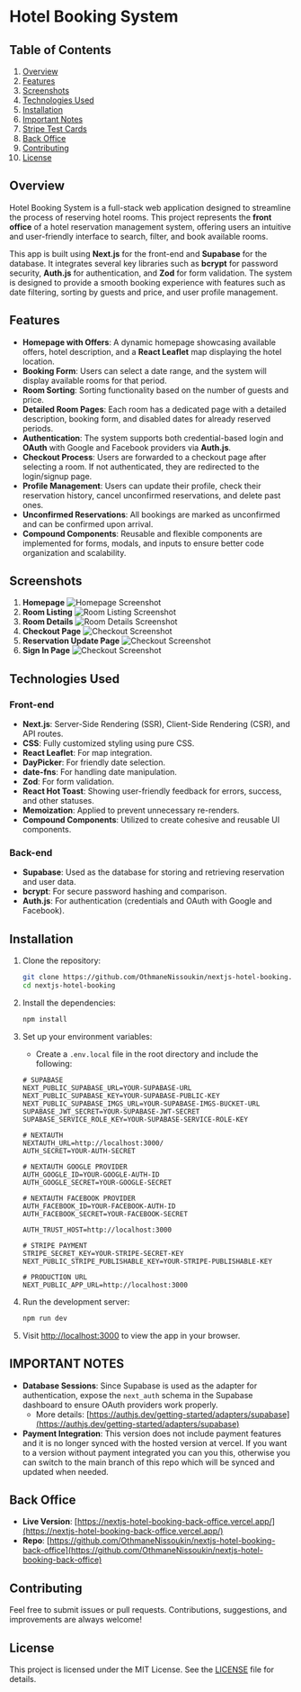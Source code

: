 # Hotel Booking System

## Table of Contents

1. [Overview](#overview)
2. [Features](#features)
3. [Screenshots](#screenshots)
4. [Technologies Used](#technologies-used)
5. [Installation](#installation)
6. [Important Notes](#important-notes)
7. [Stripe Test Cards](#stripe-test-cards)
8. [Back Office](#back-office)
9. [Contributing](#contributing)
10. [License](#license)

## Overview

Hotel Booking System is a full-stack web application designed to streamline the process of reserving hotel rooms. This project represents the **front office** of a hotel reservation management system, offering users an intuitive and user-friendly interface to search, filter, and book available rooms.

This app is built using **Next.js** for the front-end and **Supabase** for the database. It integrates several key libraries such as **bcrypt** for password security, **Auth.js** for authentication, and **Zod** for form validation. The system is designed to provide a smooth booking experience with features such as date filtering, sorting by guests and price, and user profile management.

## Features

- **Homepage with Offers**: A dynamic homepage showcasing available offers, hotel description, and a **React Leaflet** map displaying the hotel location.
- **Booking Form**: Users can select a date range, and the system will display available rooms for that period.
- **Room Sorting**: Sorting functionality based on the number of guests and price.
- **Detailed Room Pages**: Each room has a dedicated page with a detailed description, booking form, and disabled dates for already reserved periods.
- **Authentication**: The system supports both credential-based login and **OAuth** with Google and Facebook providers via **Auth.js**.
- **Checkout Process**: Users are forwarded to a checkout page after selecting a room. If not authenticated, they are redirected to the login/signup page.
- **Profile Management**: Users can update their profile, check their reservation history, cancel unconfirmed reservations, and delete past ones.
- **Unconfirmed Reservations**: All bookings are marked as unconfirmed and can be confirmed upon arrival.
- **Compound Components**: Reusable and flexible components are implemented for forms, modals, and inputs to ensure better code organization and scalability.

## Screenshots

1. **Homepage**
   ![Homepage Screenshot](https://github.com/OthmaneNissoukin/nextjs-hotel-booking/tree/main/screenshots/homepage.png)
2. **Room Listing**
   ![Room Listing Screenshot](https://github.com/OthmaneNissoukinnextjs-hotel-booking/tree/main/screenshots/rooms.png)
3. **Room Details**
   ![Room Details Screenshot](https://github.com/OthmaneNissoukin/nextjs-hotel-booking/tree/main/screenshots/details.png)
4. **Checkout Page**
   ![Checkout Screenshot](https://github.com/OthmaneNissoukin/nextjs-hotel-booking/tree/main/screenshots/checkout.png)
5. **Reservation Update Page**
   ![Checkout Screenshot](https://github.com/OthmaneNissoukin/nextjs-hotel-booking/tree/main/screenshots/reservation-update.png)
6. **Sign In Page**
   ![Checkout Screenshot](https://github.com/OthmaneNissoukin/nextjs-hotel-booking/tree/main/screenshots/login.png)

## Technologies Used

### Front-end

- **Next.js**: Server-Side Rendering (SSR), Client-Side Rendering (CSR), and API routes.
- **CSS**: Fully customized styling using pure CSS.
- **React Leaflet**: For map integration.
- **DayPicker**: For friendly date selection.
- **date-fns**: For handling date manipulation.
- **Zod**: For form validation.
- **React Hot Toast**: Showing user-friendly feedback for errors, success, and other statuses.
- **Memoization**: Applied to prevent unnecessary re-renders.
- **Compound Components**: Utilized to create cohesive and reusable UI components.

### Back-end

- **Supabase**: Used as the database for storing and retrieving reservation and user data.
- **bcrypt**: For secure password hashing and comparison.
- **Auth.js**: For authentication (credentials and OAuth with Google and Facebook).

## Installation

1. Clone the repository:

   ```bash
   git clone https://github.com/OthmaneNissoukin/nextjs-hotel-booking.git
   cd nextjs-hotel-booking
   ```

2. Install the dependencies:

   ```bash
   npm install
   ```

3. Set up your environment variables:

   - Create a `.env.local` file in the root directory and include the following:

   ```env
   # SUPABASE
   NEXT_PUBLIC_SUPABASE_URL=YOUR-SUPABASE-URL
   NEXT_PUBLIC_SUPABASE_KEY=YOUR-SUPABASE-PUBLIC-KEY
   NEXT_PUBLIC_SUPABASE_IMGS_URL=YOUR-SUPABASE-IMGS-BUCKET-URL
   SUPABASE_JWT_SECRET=YOUR-SUPABASE-JWT-SECRET
   SUPABASE_SERVICE_ROLE_KEY=YOUR-SUPABASE-SERVICE-ROLE-KEY

   # NEXTAUTH
   NEXTAUTH_URL=http://localhost:3000/
   AUTH_SECRET=YOUR-AUTH-SECRET

   # NEXTAUTH GOOGLE PROVIDER
   AUTH_GOOGLE_ID=YOUR-GOOGLE-AUTH-ID
   AUTH_GOOGLE_SECRET=YOUR-GOOGLE-SECRET

   # NEXTAUTH FACEBOOK PROVIDER
   AUTH_FACEBOOK_ID=YOUR-FACEBOOK-AUTH-ID
   AUTH_FACEBOOK_SECRET=YOUR-FACEBOOK-SECRET

   AUTH_TRUST_HOST=http://localhost:3000

   # STRIPE PAYMENT
   STRIPE_SECRET_KEY=YOUR-STRIPE-SECRET-KEY
   NEXT_PUBLIC_STRIPE_PUBLISHABLE_KEY=YOUR-STRIPE-PUBLISHABLE-KEY

   # PRODUCTION URL
   NEXT_PUBLIC_APP_URL=http://localhost:3000
   ```

4. Run the development server:

   ```bash
   npm run dev
   ```

5. Visit [http://localhost:3000](http://localhost:3000) to view the app in your browser.

## IMPORTANT NOTES

- **Database Sessions**: Since Supabase is used as the adapter for authentication, expose the `next_auth` schema in the Supabase dashboard to ensure OAuth providers work properly.
  - More details: [https://authjs.dev/getting-started/adapters/supabase](https://authjs.dev/getting-started/adapters/supabase)
- **Payment Integration**: This version does not include payment features and it is no longer synced with the hosted version at vercel. If you want to a version without payment integrated you can you this, otherwise you can switch to the main branch of this repo which will be synced and updated when needed.

## Back Office

- **Live Version**: [https://nextjs-hotel-booking-back-office.vercel.app/](https://nextjs-hotel-booking-back-office.vercel.app/)
- **Repo**: [https://github.com/OthmaneNissoukin/nextjs-hotel-booking-back-office](https://github.com/OthmaneNissoukin/nextjs-hotel-booking-back-office)

## Contributing

Feel free to submit issues or pull requests. Contributions, suggestions, and improvements are always welcome!

## License

This project is licensed under the MIT License. See the [LICENSE](./blob/main/Licence.txt) file for details.
